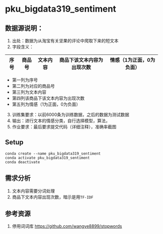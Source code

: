 # pku_bigdata319_sentiment


## 数据源说明：

1. 出处：数据为从淘宝有关坚果的评论中爬取下来的短文本
2. 字段含义： 

|序号|商品号|文本内容|商品下该文本内容为出现次数|情感（1为正面，0为负面）|
|:--:|:--:|:--:|:--:|:--:|


  - 第一列为序号
  - 第二列为对应的商品号
  - 第三列为文本内容
  - 第四列该商品下该文本内容为出现次数
  - 第五列为情感（1为正面，0为负面）
  
  
3. 训练集要求：以前6000条为训练数据，之后的数据为测试数据
4. 输出：进行文本的情感分类，自行选择模型，算法，
5. 作业要求：最后要求提交代码（详细注释），准确率截图

## Setup

```
conda create --name pku_bigdata319_sentiment
conda activate pku_bigdata319_sentiment
conda deactivate
```

## 需求分析

1. 文本内容需要分词处理
2. 商品下文本内容出现次数，暗示是用`TF-IDF`  

## 参考资源

1. 停用词词库 https://github.com/wangye8899/stopwords
